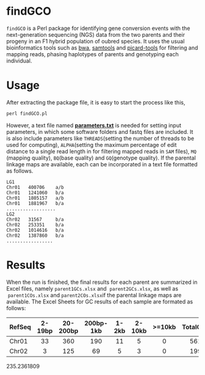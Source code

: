 # findGCO 
`findGCO` is a Perl package for identifying gene conversion events with the next-generation sequencing (NGS) data from the two parents and their progeny in an F1 hybrid population of oubred species. It uses the usual bioinformatics tools such as [bwa](http://bio-bwa.sourceforge.net), [samtools](http://samtools.sourceforge.net) and [picard-tools](http://broadinstitute.github.io/picard) for filtering and mapping reads, phasing haplotypes of parents and genotyping each individual.
# Usage 
After extracting the package file, it is easy to start the process like this, <br>
 ```Perl
 perl findGCO.pl
 ```
However, a text file named [**parameters.txt**](https://github.com/tongchf/findGCO/blob/master/parameters.txt) is needed for setting input parameters, in which some software folders and fastq files are included. It is also include parameters like `THREADS`(setting the number of threads to be used for computing), `ALPHA`(setting the maximum percentage of edit distance to a single read length in for filtering mapped reads in `SAM` files), `MQ` (mapping quality), `BQ`(base quality) and `GQ`(genotype quality). If the parental linkage maps are available, each can be incorporated in a text file formatted as follows. <br> 

    LG1  
    Chr01	400706	  a/b  
    Chr01	1241060	  b/a  
    Chr01	1805157	  a/b  
    Chr01	1881967	  b/a  
    ..................  
    LG2  
    Chr02	31567	  b/a  
    Chr02	253351	  b/a  
    Chr02	1014616	  b/a  
    Chr02	1387860	  b/a  
    .................  

# Results
When the run is finished, the final results for each parent are summarized in Excel files, namely `parent1GCs.xlsx` and  `parent2GCs.xlsx`, as well as  `parent1COs.xlsx` and `parent2COs.xlsx`if the parental linkage maps are available. The Excel Sheets for GC results of each sample are formated as follows:

|RefSeq	|2-19bp	|20-200bp	|200bp-1kb	|1-2kb	|2-10kb	|>=10kb	|TotalGCs	|GClength|
|--------|:------:|:------:|:------:|:------:|:------:|:------:|:------:| --------------- |
|Chr01	|33	|360	|190	|11	|5	|0	|561	| 222.3716578  |
|Chr02	|3	|125	|69	|5	|3	|0	|199	| 235.2361809  |

235.2361809
